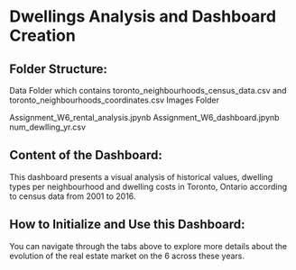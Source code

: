# Dwellings Analysis and Dashboard Creation

## Folder Structure:
Data Folder which contains toronto_neighbourhoods_census_data.csv and toronto_neighbourhoods_coordinates.csv
Images Folder

Assignment_W6_rental_analysis.jpynb
Assignment_W6_dashboard.jpynb
num_dewlling_yr.csv


## Content of the Dashboard:
This dashboard presents a visual analysis of historical values, dwelling types per neighbourhood and dwelling costs in Toronto, Ontario according to census data from 2001 to 2016.


## How to Initialize and Use this Dashboard:
You can navigate through the tabs above to explore more details about the evolution of the real estate market on the 6 across these years.
